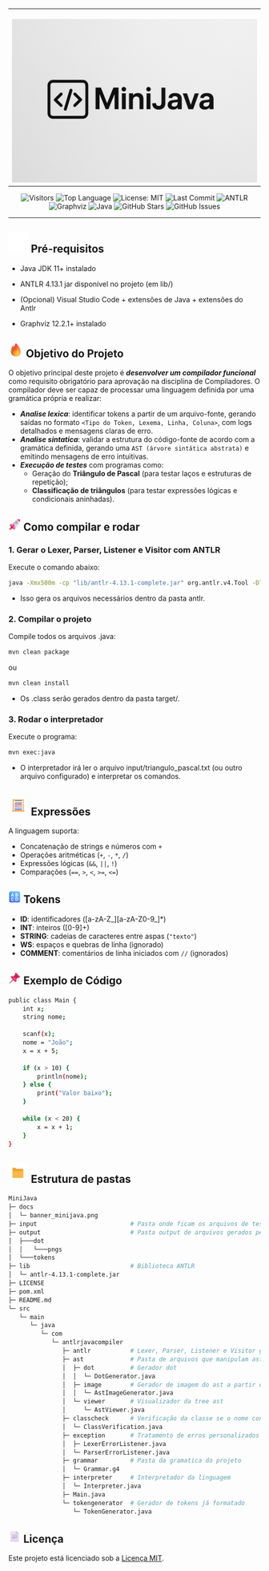 <br>

<table align="center">
  <tr>
    <td align="center" style="padding-top: 20px;">
      <img src="docs/images/banner_minijava.png" alt="MiniJava banner" width="700" height="auto" />
    </td>
  </tr>
</table>

<p align="center">
  <img src="https://visitor-badge.laobi.icu/badge?page_id=DiogoAug16.MiniJava" alt="Visitors" />
  <img src="https://img.shields.io/github/languages/top/DiogoAug16/MiniJava?color=blue&logo=java" alt="Top Language" />
  <img src="https://img.shields.io/badge/License-MIT-blue.svg" alt="License: MIT" />
  <img src="https://img.shields.io/github/last-commit/DiogoAug16/MiniJava?color=brightgreen" alt="Last Commit" />
  <img src="https://img.shields.io/badge/ANTLR-4.13.1-ff69b4?logo=antlr" alt="ANTLR" />
  <img src="https://img.shields.io/badge/Graphviz-12.2.1-8A2BE2?logo=graphviz" alt="Graphviz" />
  <img src="https://img.shields.io/badge/Java-11%2B-blue?logo=java" alt="Java" />
  <img src="https://img.shields.io/github/stars/DiogoAug16/MiniJava?style=social" alt="GitHub Stars" />
  <img src="https://img.shields.io/github/issues/DiogoAug16/MiniJava?color=orange" alt="GitHub Issues" />
</p>


---

## <img src="docs/images/Package2.gif" alt="Package" width="40" height="auto" /> Pré-requisitos

- Java JDK 11+ instalado

- ANTLR 4.13.1 jar disponível no projeto (em lib/)

- (Opcional) Visual Studio Code + extensões de Java + extensões do Antlr

- Graphviz 12.2.1+ instalado

## <img src="docs/images/Flame.png" alt="Lightning" height="30" /> Objetivo do Projeto

O objetivo principal deste projeto é ***desenvolver um compilador funcional*** como requisito obrigatório para aprovação na disciplina de Compiladores. O compilador deve ser capaz de processar uma linguagem definida por uma gramática própria e realizar:

- ***Analise lexica***: identificar tokens a partir de um arquivo-fonte, gerando saídas no formato `<Tipo do Token, Lexema, Linha, Coluna>`, com logs detalhados e mensagens claras de erro.
- ***Analise sintatica***: validar a estrutura do código-fonte de acordo com a gramática definida, gerando uma `AST (árvore sintática abstrata)` e emitindo mensagens de erro intuitivas.
- ***Execução de testes*** com programas como:
    - Geração do **Triângulo de Pascal** (para testar laços e estruturas de repetição);
    - **Classificação de triângulos** (para testar expressões lógicas e condicionais aninhadas).

## <img src="docs/images/Rocket.png" alt="Rocket" width="25" height="25" /> Como compilar e rodar

### 1. Gerar o Lexer, Parser, Listener e Visitor com ANTLR

Execute o comando abaixo:

```bash
java -Xmx500m -cp "lib/antlr-4.13.1-complete.jar" org.antlr.v4.Tool -Dlanguage=Java -visitor -o src/main/java/com/antlrjavacompiler/antlr src/main/java/com/antlrjavacompiler/grammar/Grammar.g4
```

- Isso gera os arquivos necessários dentro da pasta antlr.

### 2. Compilar o projeto

Compile todos os arquivos .java:

```bash
mvn clean package
```
ou
```bash
mvn clean install
```

- Os .class serão gerados dentro da pasta target/.

### 3. Rodar o interpretador

Execute o programa:

```bash
mvn exec:java
```

- O interpretador irá ler o arquivo input/triangulo_pascal.txt (ou outro arquivo configurado) e interpretar os comandos.

## <img src="docs/images/Abacus2.gif" alt="Abacus" width="40" height="auto" /> Expressões

A linguagem suporta:

- Concatenação de strings e números com `+`
- Operações aritméticas (`+`, `-`, `*`, `/`)
- Expressões lógicas (`&&`, `||`, `!`)
- Comparações (`==`, `>`, `<`, `>=`, `<=`)

## <img src="docs/images/Input Latin Uppercase.png" alt="Input Latin Uppercase" width="25" height="25" /> Tokens

- **ID**: identificadores ([a-zA-Z_][a-zA-Z0-9_]*)
- **INT**: inteiros ([0-9]+)
- **STRING**: cadeias de caracteres entre aspas (`"texto"`)
- **WS**: espaços e quebras de linha (ignorado)
- **COMMENT**: comentários de linha iniciados com `//` (ignorados)

## <img src="docs/images/Pushpin.png" alt="Pushpin" width="25" height="25" /> Exemplo de Código

```bash
public class Main {
    int x;
    string nome;

    scanf(x);
    nome = "João";
    x = x + 5;

    if (x > 10) {
        println(nome);
    } else {
        print("Valor baixo");
    }

    while (x < 20) {
        x = x + 1;
    }
}
```

## <img src="docs/images/File Folder2.gif" alt="File Folder" width="40" height="auto" /> Estrutura de pastas

```bash
MiniJava
├─ docs
│  └─ banner_minijava.png
├─ input                          # Pasta onde ficam os arquivos de teste para rodar o programa
├─ output                         # Pasta output de arquivos gerados pelo programa como tokens, dots e imagens.     
│  ├───dot
│  │   └───pngs
│  └───tokens
├─ lib                            # Biblioteca ANTLR
│  └─ antlr-4.13.1-complete.jar
├─ LICENSE
├─ pom.xml
├─ README.md
└─ src
   └─ main
      └─ java
         └─ com
            └─ antlrjavacompiler
               ├─ antlr           # Lexer, Parser, Listener e Visitor gerados
               ├─ ast             # Pasta de arquivos que manipulam ast
               │  ├─ dot          # Gerador dot
               │  │  └─ DotGenerator.java
               │  ├─ image        # Gerador de imagem do ast a partir do dot
               │  │  └─ AstImageGenerator.java
               │  └─ viewer       # Visualizador da tree ast
               │     └─ AstViewer.java
               ├─ classcheck      # Verificação da classe se o nome condiz com o nome do arquivo
               │  └─ ClassVerification.java
               ├─ exception       # Tratamento de erros personalizados
               │  ├─ LexerErrorListener.java
               │  └─ ParserErrorListener.java
               ├─ grammar         # Pasta da gramatica do projeto
               │  └─ Grammar.g4
               ├─ interpreter     # Interpretador da linguagem
               │  └─ Interpreter.java
               ├─ Main.java
               └─ tokengenerator  # Gerador de tokens já formatado
                  └─ TokenGenerator.java

```
## <img src="docs/images/page_facing_up_3d.png" alt="File Folder" width="25" height="25" /> Licença

Este projeto está licenciado sob a [Licença MIT](LICENSE).